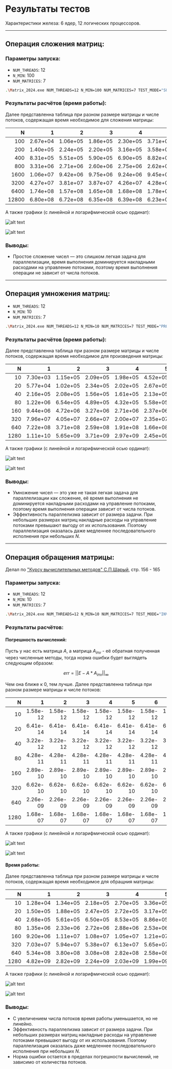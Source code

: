# Результаты тестов

Характеристики железа: 6 ядер, 12 логических процессоров.

---
## Операция сложения матриц:

### Параметры запуска:
- `NUM_THREADS`: 12
- `N_MIN`: 100
- `NUM_MATRICES`: 7

```bash
.\Matrix_2024.exe NUM_THREADS=12 N_MIN=100 NUM_MATRICES=7 TEST_MODE="SUM" PATH_OUTPUT="output/sum_results.txt"
```

### Результаты расчётов (время работы):

Далее представленна таблица при разном размере матрицы и числе потоков, содержащая время необходимое для сложения матрицы:

|     N |        1 |        2 |        3 |        4 |        5 |        6 |        7 |        8 |        9 |       10 |       11 |       12 |
|------:|---------:|---------:|---------:|---------:|---------:|---------:|---------:|---------:|---------:|---------:|---------:|---------:|
|   100 | 2.67e+04 | 1.06e+05 | 1.86e+05 | 2.30e+05 | 3.71e+05 | 3.46e+05 | 3.27e+05 | 5.08e+05 | 4.48e+05 | 4.67e+05 | 5.45e+05 | 5.50e+05 |
|   200 | 1.40e+05 | 2.24e+05 | 2.20e+05 | 3.16e+05 | 3.58e+05 | 3.09e+05 | 4.40e+05 | 4.78e+05 | 5.77e+05 | 5.31e+05 | 6.22e+05 | 6.57e+05 |
|   400 | 8.31e+05 | 5.51e+05 | 5.90e+05 | 6.90e+05 | 8.82e+05 | 7.96e+05 | 8.14e+05 | 9.41e+05 | 1.04e+06 | 1.05e+06 | 1.04e+06 | 1.02e+06 |
|   800 | 3.31e+06 | 2.71e+06 | 2.60e+06 | 2.75e+06 | 2.62e+06 | 2.67e+06 | 2.69e+06 | 3.07e+06 | 2.80e+06 | 2.97e+06 | 2.98e+06 | 3.19e+06 |
|  1600 | 1.06e+07 | 9.42e+06 | 9.75e+06 | 9.24e+06 | 9.45e+06 | 9.31e+06 | 9.43e+06 | 9.55e+06 | 1.09e+07 | 1.09e+07 | 1.10e+07 | 1.09e+07 |
|  3200 | 4.27e+07 | 3.81e+07 | 3.87e+07 | 4.26e+07 | 4.28e+07 | 3.94e+07 | 4.03e+07 | 4.07e+07 | 4.19e+07 | 4.33e+07 | 4.40e+07 | 4.44e+07 |
|  6400 | 1.74e+08 | 1.57e+08 | 1.65e+08 | 1.68e+08 | 1.78e+08 | 1.77e+08 | 1.74e+08 | 1.55e+08 | 1.62e+08 | 1.77e+08 | 1.65e+08 | 1.67e+08 |
| 12800 | 6.80e+08 | 6.72e+08 | 6.35e+08 | 6.39e+08 | 6.23e+08 | 6.33e+08 | 6.09e+08 | 6.21e+08 | 6.03e+08 | 6.23e+08 | 6.25e+08 | 6.44e+08 |

А также графики (с линейной и логарифмической осью ординат):

![alt text](sum_time.png)

![alt text](sum_time(log).png)


### Выводы:
- Простое сложение чисел — это слишком легкая задача для параллелизации, время выполнения доминируется накладными расходами на управление потоками, поэтому время выполнения операции не зависит от числа потоков.



---
## Операция умножения матриц:
- `NUM_THREADS`: 12
- `N_MIN`: 10
- `NUM_MATRICES`: 7

```bash
.\Matrix_2024.exe NUM_THREADS=12 N_MIN=10 NUM_MATRICES=7 TEST_MODE="PROD" PATH_OUTPUT="output/prod_results.txt"
```

### Результаты расчётов (время работы):

Далее представленна таблица при разном размере матрицы и числе потоков, содержащая время необходимое для произведения матрицы:

|    N |        1 |        2 |        3 |        4 |        5 |        6 |        7 |        8 |        9 |       10 |       11 |       12 |
|-----:|---------:|---------:|---------:|---------:|---------:|---------:|---------:|---------:|---------:|---------:|---------:|---------:|
|   10 | 7.30e+03 | 1.15e+05 | 2.09e+05 | 1.98e+05 | 4.52e+05 | 4.41e+05 | 4.93e+05 | 6.89e+05 | 5.82e+05 | 6.11e+05 | 7.39e+05 | 7.44e+05 |
|   20 | 5.77e+04 | 1.02e+05 | 2.34e+05 | 2.02e+05 | 2.67e+05 | 3.80e+05 | 3.95e+05 | 4.67e+05 | 6.16e+05 | 6.60e+05 | 6.56e+05 | 7.49e+05 |
|   40 | 2.16e+05 | 2.08e+05 | 1.56e+05 | 1.61e+05 | 2.13e+05 | 3.34e+05 | 3.14e+05 | 3.80e+05 | 4.27e+05 | 4.52e+05 | 5.36e+05 | 5.30e+05 |
|   80 | 1.22e+06 | 6.54e+05 | 4.89e+05 | 4.32e+05 | 5.58e+05 | 4.07e+05 | 4.83e+05 | 5.19e+05 | 6.13e+05 | 6.13e+05 | 6.87e+05 | 6.52e+05 |
|  160 | 9.44e+06 | 4.72e+06 | 3.27e+06 | 2.71e+06 | 2.37e+06 | 2.67e+06 | 2.75e+06 | 2.36e+06 | 1.98e+06 | 2.13e+06 | 2.00e+06 | 2.19e+06 |
|  320 | 7.96e+07 | 4.05e+07 | 2.66e+07 | 2.00e+07 | 2.35e+07 | 2.06e+07 | 1.80e+07 | 1.66e+07 | 1.50e+07 | 1.38e+07 | 1.28e+07 | 1.22e+07 |
|  640 | 7.22e+08 | 3.71e+08 | 2.59e+08 | 1.91e+08 | 1.66e+08 | 1.61e+08 | 1.62e+08 | 1.50e+08 | 1.54e+08 | 1.48e+08 | 1.41e+08 | 1.33e+08 |
| 1280 | 1.11e+10 | 5.65e+09 | 3.71e+09 | 2.97e+09 | 2.45e+09 | 2.13e+09 | 1.92e+09 | 1.87e+09 | 1.97e+09 | 2.00e+09 | 2.02e+09 | 1.94e+09 |

А также графики (с линейной и логарифмической осью ординат):

![alt text](prod_time.png)

![alt text](prod_time(log).png)


### Выводы:
- Умножение чисел — это уже не такая легкая задача для параллелизации как сложение, её время выполнения не доминируется накладными расходами на управление потоками, поэтому время выполнения операции зависит от числа потоков.
- Эффективность параллелизма зависит от размера задачи. При небольших размерах матриц накладные расходы на управление потоками превышают выгоду от их использования. Поэтому параллелизация оказалась даже медленнее последовательного исполнения при небольших $N$.


---
## Операция обращения матрицы:
Делал по ["Курсу вычислительных методов" С.П.Шарый](http://mathscinet.ru/files/SShary.pdf), стр. 156 - 165

### Параметры запуска:
- `NUM_THREADS`: 12
- `N_MIN`: 10
- `NUM_MATRICES`: 7

```bash
.\Matrix_2024.exe NUM_THREADS=12 N_MIN=10 NUM_MATRICES=7 TEST_MODE="INV" PATH_OUTPUT="inv_results.txt"
```

### Результаты расчётов:

#### Погрешность вычислений:
Пусть у нас есть матрица $A$, а матрица $A_{inv}$ - её обратная полученная через численные методы, тогда норма ошибки будет выглядеть следующим образом:

$$err = ||E - A*A_{inv}||_{\infty}$$

Чем она ближе к 0, тем лучше. Далее представленна таблица при разном размере матрицы и числе потоков:

|    N |        1 |        2 |        3 |        4 |        5 |        6 |        7 |        8 |        9 |       10 |       11 |       12 |
|-----:|---------:|---------:|---------:|---------:|---------:|---------:|---------:|---------:|---------:|---------:|---------:|---------:|
|   10 | 1.58e-12 | 1.58e-12 | 1.58e-12 | 1.58e-12 | 1.58e-12 | 1.58e-12 | 1.58e-12 | 1.58e-12 | 1.58e-12 | 1.58e-12 | 1.58e-12 | 1.58e-12 |
|   20 | 6.41e-14 | 6.41e-14 | 6.41e-14 | 6.41e-14 | 6.41e-14 | 6.41e-14 | 6.41e-14 | 6.41e-14 | 6.41e-14 | 6.41e-14 | 6.41e-14 | 6.41e-14 |
|   40 | 3.22e-12 | 3.22e-12 | 3.22e-12 | 3.22e-12 | 3.22e-12 | 3.22e-12 | 3.22e-12 | 3.22e-12 | 3.22e-12 | 3.22e-12 | 3.22e-12 | 3.22e-12 |
|   80 | 4.28e-11 | 4.28e-11 | 4.28e-11 | 4.28e-11 | 4.28e-11 | 4.28e-11 | 4.28e-11 | 4.28e-11 | 4.28e-11 | 4.28e-11 | 4.28e-11 | 4.28e-11 |
|  160 | 2.89e-10 | 2.89e-10 | 2.89e-10 | 2.89e-10 | 2.89e-10 | 2.89e-10 | 2.89e-10 | 2.89e-10 | 2.89e-10 | 2.89e-10 | 2.89e-10 | 2.89e-10 |
|  320 | 6.62e-10 | 6.62e-10 | 6.62e-10 | 6.62e-10 | 6.62e-10 | 6.62e-10 | 6.62e-10 | 6.62e-10 | 6.62e-10 | 6.62e-10 | 6.62e-10 | 6.62e-10 |
|  640 | 2.26e-09 | 2.26e-09 | 2.26e-09 | 2.26e-09 | 2.26e-09 | 2.26e-09 | 2.26e-09 | 2.26e-09 | 2.26e-09 | 2.26e-09 | 2.26e-09 | 2.26e-09 |
| 1280 | 1.68e-07 | 1.68e-07 | 1.68e-07 | 1.68e-07 | 1.68e-07 | 1.68e-07 | 1.68e-07 | 1.68e-07 | 1.68e-07 | 1.68e-07 | 1.68e-07 | 1.68e-07 |

А также графики (с линейной и логарифмической осью ординат):

![alt text](inv_err.png)

![alt text](inv_err(log).png)

#### Время работы:

Далее представленна таблица при разном размере матрицы и числе потоков, содержащая время необходимое для обращния матрицы:

|    N |        1 |        2 |        3 |        4 |        5 |        6 |        7 |        8 |        9 |       10 |       11 |       12 |
|-----:|---------:|---------:|---------:|---------:|---------:|---------:|---------:|---------:|---------:|---------:|---------:|---------:|
|   10 | 1.28e+04 | 1.34e+05 | 2.18e+05 | 2.70e+05 | 3.36e+05 | 3.69e+05 | 4.43e+05 | 4.71e+05 | 4.25e+05 | 4.99e+05 | 7.80e+05 | 6.56e+05 |
|   20 | 1.50e+05 | 1.88e+05 | 2.47e+05 | 2.72e+05 | 3.17e+05 | 3.83e+05 | 4.40e+05 | 4.91e+05 | 5.49e+05 | 6.40e+05 | 6.98e+05 | 7.21e+05 |
|   40 | 2.68e+05 | 5.61e+05 | 6.50e+05 | 8.53e+05 | 8.86e+05 | 9.15e+05 | 9.14e+05 | 9.62e+05 | 1.02e+06 | 1.11e+06 | 1.24e+06 | 1.72e+06 |
|   80 | 1.35e+06 | 2.33e+06 | 2.72e+06 | 2.88e+06 | 2.53e+06 | 3.36e+06 | 2.86e+06 | 3.11e+06 | 3.09e+06 | 3.43e+06 | 3.30e+06 | 9.94e+06 |
|  160 | 9.20e+06 | 1.11e+07 | 1.08e+07 | 1.05e+07 | 1.21e+07 | 1.13e+07 | 1.13e+07 | 1.22e+07 | 1.27e+07 | 1.25e+07 | 1.37e+07 | 1.40e+07 |
|  320 | 7.03e+07 | 5.94e+07 | 5.38e+07 | 6.13e+07 | 5.65e+07 | 5.40e+07 | 5.33e+07 | 5.25e+07 | 5.22e+07 | 5.41e+07 | 5.49e+07 | 6.80e+07 |
|  640 | 5.34e+08 | 3.80e+08 | 3.08e+08 | 2.82e+08 | 2.58e+08 | 2.88e+08 | 2.84e+08 | 2.79e+08 | 2.67e+08 | 2.62e+08 | 2.62e+08 | 4.39e+08 |
| 1280 | 4.82e+09 | 2.82e+09 | 2.24e+09 | 2.03e+09 | 1.99e+09 | 1.89e+09 | 1.78e+09 | 1.85e+09 | 1.70e+09 | 1.51e+09 | 1.52e+09 | 1.46e+09 |

А также графики (с линейной и логарифмической осью ординат):

![alt text](inv_time.png)

![alt text](inv_time(log).png)

### Выводы:
- С увеличением числа потоков время работы уменьшается, но не линейно.
- Эффективность параллелизма зависит от размера задачи. При небольших размерах матриц накладные расходы на управление потоками превышают выгоду от их использования. Поэтому параллелизация оказалась даже медленнее последовательного исполнения при небольших $N$.
- Норма ошибки остается в пределах погрешности вычислений, не зависимо от количества потоков.

